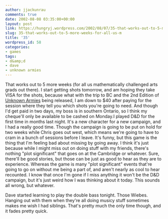 ```yaml
---
author: jjackunrau
comments: true
date: 2002-08-08 03:35:00+00:00
layout: post
link: https://hungryj.wordpress.com/2002/08/07/35-that-works-out-to-5-more-weeks-for-all-us-m/
slug: 35-that-works-out-to-5-more-weeks-for-all-us-m
title: '35'
wordpress_id: 58
categories:
- games
tags:
- d&amp;d
- dave
- unknown armies
---
```


That works out to 5 more weeks (for all us mathematically challenged arts grads out there).  I start getting shots tomorrow, and am hoping they take VISA for the shots, because what with the trip to BC and the 2nd Edition of [Unknown Armies](http://www.unknown-armies.com) being released, I am down to $40 after paying for the session where they tell you which shots you're going to need.  And though I'd get paid in two days, my boss is in southern Ontario, so I think my cheque'll only be available to be cashed on Monday.I played D&D for the first time in months last night.  It's a new character for a new campaign, and I had a really good time.  Though the campaign is going to be put on hold for two weeks while Chris goes out west, which means we're going to have to cram in a bunch of sessions before I leave.  It's funny, but this game is the thing that I'm feeling bad about missing by going away.  I think it's just because while I might miss out on doing stuff with my friends, there's nothing "plot significant" that goes on at the Cambridge or whatever.  Sure, there'll be good stories, but those can be just as good to hear as they are to experience.  Whereas the game is many "plot significant" events that're going to go on without me being a part of, and aren't nearly as cool to hear recounted.  I know that once I'm gone if I miss anything it won't be the D&D campaign, but it's just weird how I was thinking about it today.  This sounds all wrong, but whatever.

Dave started learning to play the double bass tonight.  Those Wiebes.  Hanging out with them when they're all doing musicy stuff sometimes makes me wish I had siblings.  That's pretty much the only time though, and it fades pretty quick.
